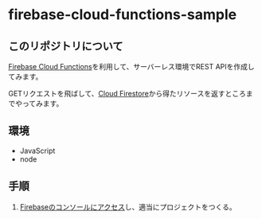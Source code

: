 # firebase-cloud-functions-sample

## このリポジトリについて
[Firebase Cloud Functions](https://firebase.google.com/docs/functions/?hl=ja)を利用して、サーバーレス環境でREST APIを作成してみます。

GETリクエストを飛ばして、[Cloud Firestore](https://firebase.google.com/docs/firestore?hl=ja)から得たリソースを返すところまでやってみます。

## 環境
- JavaScript
- node

## 手順

1. [Firebaseのコンソールにアクセス](https://console.firebase.google.com/u/0/?hl=ja)し、適当にプロジェクトをつくる。

